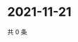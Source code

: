 # 2021-11-21

共 0 条

<!-- BEGIN WEIBO -->
<!-- 最后更新时间 Sun Nov 21 2021 17:13:37 GMT+0800 (China Standard Time) -->

<!-- END WEIBO -->

